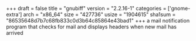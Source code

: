 +++
draft = false
title = "gnubiff"
version = "2.2.16-1"
categories = ['gnome-extra']
arch = "x86_64"
size = "427736"
usize = "1904615"
sha1sum = "86535648d7b7c68fb833c0d3b64c85864e43bad1"
+++
a mail notification program that checks for mail and displays headers when new mail has arrived